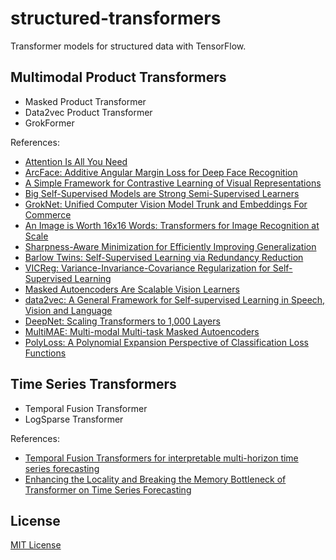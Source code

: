 # structured-transformers
Transformer models for structured data with TensorFlow.

## Multimodal Product Transformers
* Masked Product Transformer
* Data2vec Product Transformer
* GrokFormer

References:
* [Attention Is All You Need](https://arxiv.org/pdf/1706.03762.pdf)
* [ArcFace: Additive Angular Margin Loss for Deep Face Recognition](https://arxiv.org/pdf/1801.07698.pdf)
* [A Simple Framework for Contrastive Learning of Visual Representations](https://arxiv.org/pdf/2002.05709.pdf)
* [Big Self-Supervised Models are Strong Semi-Supervised Learners](https://arxiv.org/pdf/2006.10029.pdf)
* [GrokNet: Unified Computer Vision Model Trunk and Embeddings For Commerce](https://ai.facebook.com/research/publications/groknet-unified-computer-vision-model-trunk-and-embeddings-for-commerce/)
* [An Image is Worth 16x16 Words: Transformers for Image Recognition at Scale](https://arxiv.org/pdf/2010.11929.pdf)
* [Sharpness-Aware Minimization for Efficiently Improving Generalization](https://arxiv.org/pdf/2010.01412.pdf)
* [Barlow Twins: Self-Supervised Learning via Redundancy Reduction](https://arxiv.org/pdf/2103.03230.pdf)
* [VICReg: Variance-Invariance-Covariance Regularization for Self-Supervised Learning](https://arxiv.org/pdf/2105.04906.pdf)
* [Masked Autoencoders Are Scalable Vision Learners](https://arxiv.org/pdf/2111.06377.pdf)
* [data2vec: A General Framework for Self-supervised Learning in Speech, Vision and Language](https://arxiv.org/pdf/2202.03555.pdf)
* [DeepNet: Scaling Transformers to 1,000 Layers](https://arxiv.org/pdf/2203.00555.pdf)
* [MultiMAE: Multi-modal Multi-task Masked Autoencoders](https://arxiv.org/pdf/2204.01678.pdf)
* [PolyLoss: A Polynomial Expansion Perspective of Classification Loss Functions](https://arxiv.org/pdf/2204.12511.pdf)

## Time Series Transformers
* Temporal Fusion Transformer
* LogSparse Transformer

References:
* [Temporal Fusion Transformers for interpretable multi-horizon time series forecasting](https://www.sciencedirect.com/science/article/pii/S0169207021000637)
* [Enhancing the Locality and Breaking the Memory Bottleneck of Transformer on Time Series Forecasting](https://arxiv.org/abs/1907.00235)


## License
[MIT License](LICENSE)
